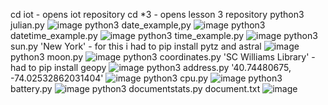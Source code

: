 cd iot - opens iot repository
cd *3 - opens lesson 3 repository
python3 julian.py
![image](https://user-images.githubusercontent.com/87450798/225727767-99f8b64d-21e0-4487-a502-a8d6baec7289.png)
python3 date_example,py
![image](https://user-images.githubusercontent.com/87450798/225728552-eacc4253-bb77-49ec-93f2-3383da1f6782.png)
python3 datetime_example.py
![image](https://user-images.githubusercontent.com/87450798/225728949-7b420fbc-7929-459c-9e6f-19ac9cb77fe7.png)
python3 time_example.py
![image](https://user-images.githubusercontent.com/87450798/225736838-a245f940-7a56-41e4-9c2d-aa262828bf70.png)
python3 sun.py 'New York' - for this i had to pip install pytz and astral
![image](https://user-images.githubusercontent.com/87450798/225737642-d2c4722e-76d0-469c-8c36-de746351975a.png)
python3 moon.py
![image](https://user-images.githubusercontent.com/87450798/225737932-bd268ca0-07e1-44da-9529-2cb38cb2707e.png)
python3 coordinates.py 'SC Williams Library' - had to pip install geopy
![image](https://user-images.githubusercontent.com/87450798/225779165-cd34a272-46b0-4867-80db-47680632dec6.png)
python3 address.py '40.74480675, -74.02532862031404'
![image](https://user-images.githubusercontent.com/87450798/225766772-e346fd4a-6054-4f01-ada9-e600ead8a74f.png)
python3 cpu.py
![image](https://user-images.githubusercontent.com/87450798/225767480-8fdf3095-7a33-4e03-ba4a-c9758c726778.png)
python3 battery.py
![image](https://user-images.githubusercontent.com/87450798/225767562-885cd406-6eb5-4e02-a449-f43174e445b1.png)
python3 documentstats.py document.txt
![image](https://user-images.githubusercontent.com/87450798/225779978-98ecf74d-e157-42b2-81c1-a36453ea1539.png)
